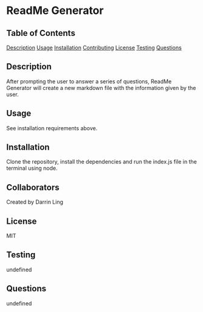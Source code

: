 # ReadMe Generator

  ## Table of Contents
  [Description](#description)
  [Usage](#usage)
  [Installation](#installation)
  [Contributing](#contributing)
  [License](#license)
  [Testing](#testing)
  [Questions](#questions)

  ## Description
  After prompting the user to answer a series of questions, ReadMe Generator will create a new markdown file with the information given by the user.

  ## Usage
  See installation requirements above.

  ## Installation
  Clone the repository, install the dependencies and run the index.js file in the terminal using node.

  ## Collaborators
  Created by Darrin Ling

  ## License
  MIT

  ## Testing
  undefined

  ## Questions
  undefined